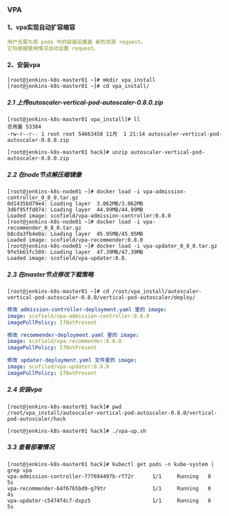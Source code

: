 ### VPA
#### 1、vpa实现自动扩容缩容
```yaml
用户无需为其 pods 中的容器设置最 新的资源 request。
它将根据使用情况自动设置 request。
```
#### 2、安装vpa
```shell script
[root@jenkins-k8s-master01 ~]# mkdir vpa_install
[root@jenkins-k8s-master01 ~]# cd vpa_install/
```
##### 2.1 上传autoscaler-vertical-pod-autoscaler-0.8.0.zip
```shell script
[root@jenkins-k8s-master01 vpa_install]# ll
总用量 53384
-rw-r--r-- 1 root root 54663458 11月  1 21:14 autoscaler-vertical-pod-autoscaler-0.8.0.zip
```
```shell script
[root@jenkins-k8s-master01 hack]# unzip autoscaler-vertical-pod-autoscaler-0.8.0.zip
```
##### 2.2 在node节点解压缩镜像
```shell script
[root@jenkins-k8s-node01 ~]# docker load -i vpa-admission-controller_0_8_0.tar.gz 
0d1435bd79e4: Loading layer  3.062MB/3.062MB
3d6f95ffd874: Loading layer  44.99MB/44.99MB
Loaded image: scofield/vpa-admission-controller:0.8.0
[root@jenkins-k8s-node01 ~]# docker load -i vpa-recommender_0_8_0.tar.gz 
b8cda3fb4e0a: Loading layer  45.95MB/45.95MB
Loaded image: scofield/vpa-recommender:0.8.0
[root@jenkins-k8s-node01 ~]# docker load -i vpa-updater_0_8_0.tar.gz 
9fe5b61fc509: Loading layer  47.39MB/47.39MB
Loaded image: scofield/vpa-updater:0.8.
```
##### 2.3 在master节点修改下载策略
```shell script
[root@jenkins-k8s-master01 ~]# cd /root/vpa_install/autoscaler-vertical-pod-autoscaler-0.8.0/vertical-pod-autoscaler/deploy/
```
```yaml
修改 admission-controller-deployment.yaml 里的 image:
image: scofield/vpa-admission-controller:0.8.0 
imagePullPolicy: IfNotPresent

修改 recommender-deployment.yaml 里的 image: 
image: scofield/vpa-recommender:0.8.0 
imagePullPolicy: IfNotPresent

修改 updater-deployment.yaml 文件里的 image: 
image: scofiled/vpa-updater:0.8.0
imagePullPolicy: IfNotPresent
```
##### 2.4 安装vpa
```shell script
[root@jenkins-k8s-master01 hack]# pwd
/root/vpa_install/autoscaler-vertical-pod-autoscaler-0.8.0/vertical-pod-autoscaler/hack
```
```shell script
[root@jenkins-k8s-master01 hack]# ./vpa-up.sh
```
##### 3.3 查看部署情况
```shell script
[root@jenkins-k8s-master01 hack]# kubectl get pods -n kube-system | grep vpa
vpa-admission-controller-777694497b-rf72r      1/1     Running   0          5s
vpa-recommender-64f6765bd9-g79tr               1/1     Running   0          4s
vpa-updater-c5474f4c7-dxpz5                    1/1     Running   0          5s
```